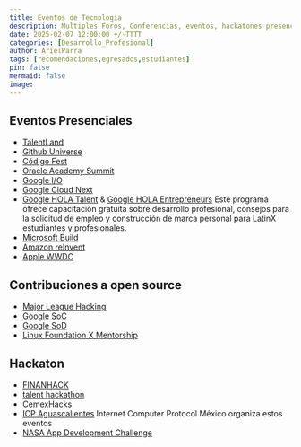 ```yaml
---
title: Eventos de Tecnologia
description: Multiples Foros, Conferencias, eventos, hackatones presenciales y en linea.
date: 2025-02-07 12:00:00 +/-TTTT
categories: [Desarrollo_Profesional]
author: ArielParra 
tags: [recomendaciones,egresados,estudiantes]
pin: false
mermaid: false
image:
---
```


## Eventos Presenciales

- [TalentLand](https://www.talent-land.mx/)
- [Github Universe](https://githubuniverse.com/)
- [Código Fest](https://codigofacilito.com/codigofest)
- [Oracle Academy Summit](https://education.oracle.com/OASummitMexico)
- [Google I/O ](https://io.google/2024/)
- [Google Cloud Next](https://cloud.withgoogle.com/next)
- [Google HOLA Talent](https://rsvp.withgoogle.com/events/google-hola-talent-2024/home) & [Google HOLA Entrepreneurs](https://rsvp.withgoogle.com/events/google-hola-entrepreneurs-2024) Este programa ofrece capacitación gratuita sobre desarrollo profesional, consejos para la solicitud de empleo y construcción de marca personal para LatinX estudiantes y profesionales.
- [Microsoft Build](https://build.microsoft.com/en-US/home)
- [Amazon reInvent](https://reinvent.awsevents.com/)
- [Apple WWDC](https://developer.apple.com/wwdc/)

## Contribuciones a open source

- [Major League Hacking](https://mlh.io/)
- [Google SoC](https://summerofcode.withgoogle.com/)
- [Google SoD](https://developers.google.com/season-of-docs)
- [Linux Foundation X Mentorship](https://lfx.linuxfoundation.org/tools/mentorship/)

## Hackaton

- [FINANHACK](https://solutions.lseg.com/FINANHACK2024)
- [talent hackathon](https://hackathon.talent-network.org/)
- [CemexHacks](https://cemexhacks.com/)
- [ICP Aguascalientes](https://lu.ma/user/icphub_MX) Internet Computer Protocol México organiza estos eventos
- [NASA App Development Challenge](https://www.nasa.gov/learning-resources/app-development-challenge/)
